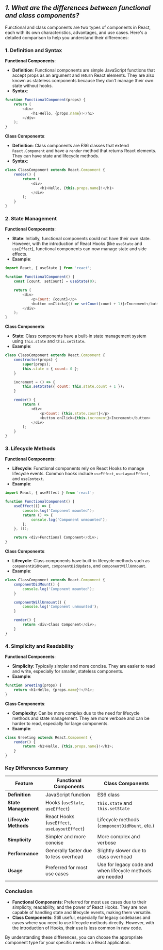 ## ***1. What are the differences between functional and class components?***

Functional and class components are two types of components in React, each with its own characteristics, advantages, and use cases. Here's a detailed comparison to help you understand their differences:

### **1. Definition and Syntax**

**Functional Components**:

- **Definition**: Functional components are simple JavaScript functions that accept props as an argument and return React elements. They are also known as stateless components because they don't manage their own state without hooks.
- **Syntax**:

```javascript
function FunctionalComponent(props) {
    return (
        <div>
            <h1>Hello, {props.name}!</h1>
        </div>
    );
}
```

**Class Components**:

- **Definition**: Class components are ES6 classes that extend `React.Component` and have a `render` method that returns React elements. They can have state and lifecycle methods.
- **Syntax**:

```javascript
class ClassComponent extends React.Component {
    render() {
        return (
            <div>
                <h1>Hello, {this.props.name}!</h1>
            </div>
        );
    }
}
```

### **2. State Management**

**Functional Components**:

- **State**: Initially, functional components could not have their own state. However, with the introduction of React Hooks (like `useState` and `useEffect`), functional components can now manage state and side effects.
- **Example**:

```javascript
import React, { useState } from 'react';

function FunctionalComponent() {
    const [count, setCount] = useState(0);

    return (
        <div>
            <p>Count: {count}</p>
            <button onClick={() => setCount(count + 1)}>Increment</button>
        </div>
    );
}
```

**Class Components**:

- **State**: Class components have a built-in state management system using `this.state` and `this.setState`.
- **Example**:

```javascript
class ClassComponent extends React.Component {
    constructor(props) {
        super(props);
        this.state = { count: 0 };
    }

    increment = () => {
        this.setState({ count: this.state.count + 1 });
    }

    render() {
        return (
            <div>
                <p>Count: {this.state.count}</p>
                <button onClick={this.increment}>Increment</button>
            </div>
        );
    }
}
```

### **3. Lifecycle Methods**

**Functional Components**:

- **Lifecycle**: Functional components rely on React Hooks to manage lifecycle events. Common hooks include `useEffect`, `useLayoutEffect`, and `useContext`.
- **Example**:

```javascript
import React, { useEffect } from 'react';

function FunctionalComponent() {
    useEffect(() => {
        console.log('Component mounted');
        return () => {
            console.log('Component unmounted');
        };
    }, []);

    return <div>Functional Component</div>;
}
```

**Class Components**:

- **Lifecycle**: Class components have built-in lifecycle methods such as `componentDidMount`, `componentDidUpdate`, and `componentWillUnmount`.
- **Example**:

```javascript
class ClassComponent extends React.Component {
    componentDidMount() {
        console.log('Component mounted');
    }

    componentWillUnmount() {
        console.log('Component unmounted');
    }

    render() {
        return <div>Class Component</div>;
    }
}
```

### **4. Simplicity and Readability**

**Functional Components**:

- **Simplicity**: Typically simpler and more concise. They are easier to read and write, especially for smaller, stateless components.
- **Example**:

```javascript
function Greeting(props) {
    return <h1>Hello, {props.name}!</h1>;
}
```

**Class Components**:

- **Complexity**: Can be more complex due to the need for lifecycle methods and state management. They are more verbose and can be harder to read, especially for large components.
- **Example**:

```javascript
class Greeting extends React.Component {
    render() {
        return <h1>Hello, {this.props.name}!</h1>;
    }
}
```

### **Key Differences Summary**

| Feature                | Functional Components                        | Class Components                                  |
|------------------------|---------------------------------------------|--------------------------------------------------|
| **Definition**         | JavaScript function                         | ES6 class                                        |
| **State Management**   | Hooks (`useState`, `useEffect`)              | `this.state` and `this.setState`                 |
| **Lifecycle Methods**  | React Hooks (`useEffect`, `useLayoutEffect`) | Lifecycle methods (`componentDidMount`, etc.)    |
| **Simplicity**         | Simpler and more concise                     | More complex and verbose                         |
| **Performance**        | Generally faster due to less overhead        | Slightly slower due to class overhead            |
| **Usage**              | Preferred for most use cases                 | Use for legacy code and when lifecycle methods are needed  |

### **Conclusion**

- **Functional Components**: Preferred for most use cases due to their simplicity, readability, and the power of React Hooks. They are now capable of handling state and lifecycle events, making them versatile.
- **Class Components**: Still useful, especially for legacy codebases and cases where you need to use lifecycle methods directly. However, with the introduction of Hooks, their use is less common in new code.

By understanding these differences, you can choose the appropriate component type for your specific needs in a React application.

